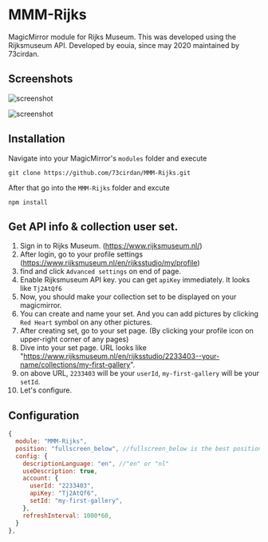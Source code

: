 # MMM-Rijks

MagicMirror module for Rijks Museum. This was developed using the Rijksmuseum API.
Developed by eouia, since may 2020 maintained by 73cirdan.

## Screenshots

![screenshot](https://github.com/eouia/MMM-Rijks/blob/master/scr1.png?raw=true)

![screenshot](https://github.com/eouia/MMM-Rijks/blob/master/scr2.png?raw=true)

## Installation

Navigate into your MagicMirror's `modules` folder and execute


`git clone https://github.com/73cirdan/MMM-Rijks.git`


After that go into the `MMM-Rijks` folder and excute


`npm install`
 

## Get API info & collection user set.

1. Sign in to Rijks Museum. (https://www.rijksmuseum.nl/)
2. After login, go to your profile settings (https://www.rijksmuseum.nl/en/rijksstudio/my/profile)
3. find and click `Advanced settings` on end of page.
4. Enable Rijksmuseum API key. you can get `apiKey` immediately. It looks like `Tj2AtQf6`
5. Now, you should make your collection set to be displayed on your magicmirror.
6. You can create and name your set. And you can add pictures by clicking `Red Heart` symbol on any other pictures.
7. After creating set, go to your set page. (By clicking your profile icon on upper-right corner of any pages)
8. Dive into your set page. URL looks like "https://www.rijksmuseum.nl/en/rijksstudio/2233403--your-name/collections/my-first-gallery".
9. on above URL, `2233403` will be your `userId`, `my-first-gallery` will be your `setId`.
10. Let's configure.

## Configuration

```javascript
{
  module: "MMM-Rijks",
  position: "fullscreen_below", //fullscreen_below is the best position.
  config: {
    descriptionLanguage: "en", //"en" or "nl"
    useDescription: true,
    account: {
      userId: "2233403",
      apiKey: "Tj2AtQf6",
      setId: "my-first-gallery",
    },
    refreshInterval: 1000*60,
  }
},
```
